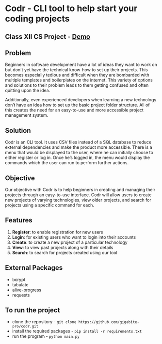 # Codr - CLI tool to help start your coding projects

## Class XII CS Project - [Demo](https://youtu.be/v1EGrT0pAu0)

## Problem
Beginners in software development have a lot of ideas they want to work on but don't yet have the technical know-how to set up their projects. This becomes especially tedious and difficult when they are bombarded with multiple templates and boilerplates on the internet. 
This variety of options and solutions to their problem leads to them getting confused and often quitting upon the idea. 

Additionally, even experienced developers when learning a new technology don’t have an idea how to set up the basic project folder structure. All of this creates the need for an easy-to-use and more accessible project management system.

## Solution
Codr is an CLI tool. It uses CSV files instead of a SQL database to reduce external dependencies and make the product more accessible. There is a menu that would be displayed to the user, where he can initially choose to either register or log in. Once he’s logged in, the menu would display the commands which the user can run to perform further actions.

## Objective
Our objective with Codr is to help beginners in creating and managing their projects through an easy-to-use interface. Codr will allow users to create new projects of varying technologies, view older projects, and search for projects using a specific command for each.

## Features
1. **Register**: to enable registration for new users<br>
2. **Login**: for existing users who want to login into their accounts<br>
3. **Create**: to create a new project of a particular technology<br>
4. **View**: to view past projects along with their details<br>
5. **Search**: to search for projects created using our tool<br>

## External Packages
- bcrypt
- tabulate
- alive-progress
- requests

## To run the project
- clone the repository - `git clone https://github.com/gigabite-pro/codr.git`
- install the required packages - `pip install -r requirements.txt`
- run the program - `python main.py`
